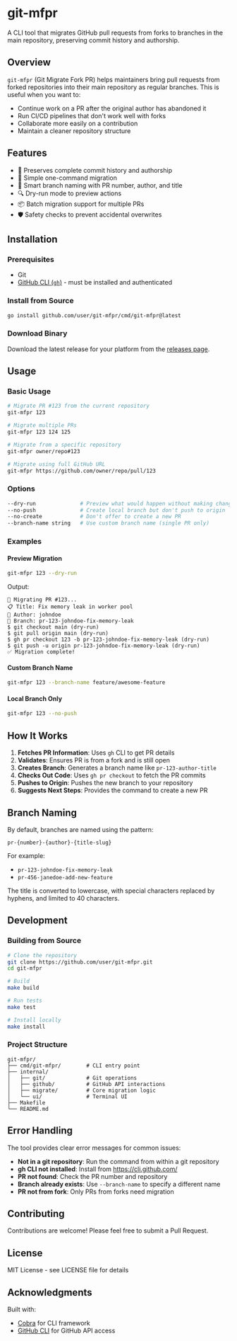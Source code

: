 # git-mfpr

A CLI tool that migrates GitHub pull requests from forks to branches in the main repository, preserving commit history and authorship.

## Overview

`git-mfpr` (Git Migrate Fork PR) helps maintainers bring pull requests from forked repositories into their main repository as regular branches. This is useful when you want to:

- Continue work on a PR after the original author has abandoned it
- Run CI/CD pipelines that don't work well with forks
- Collaborate more easily on a contribution
- Maintain a cleaner repository structure

## Features

- 🔄 Preserves complete commit history and authorship
- 🚀 Simple one-command migration
- 🎯 Smart branch naming with PR number, author, and title
- 🔍 Dry-run mode to preview actions
- 📦 Batch migration support for multiple PRs
- 🛡️ Safety checks to prevent accidental overwrites

## Installation

### Prerequisites

- Git
- [GitHub CLI (`gh`)](https://cli.github.com/) - must be installed and authenticated

### Install from Source

```bash
go install github.com/user/git-mfpr/cmd/git-mfpr@latest
```

### Download Binary

Download the latest release for your platform from the [releases page](https://github.com/user/git-mfpr/releases).

## Usage

### Basic Usage

```bash
# Migrate PR #123 from the current repository
git-mfpr 123

# Migrate multiple PRs
git-mfpr 123 124 125

# Migrate from a specific repository
git-mfpr owner/repo#123

# Migrate using full GitHub URL
git-mfpr https://github.com/owner/repo/pull/123
```

### Options

```bash
--dry-run              # Preview what would happen without making changes
--no-push              # Create local branch but don't push to origin
--no-create            # Don't offer to create a new PR
--branch-name string   # Use custom branch name (single PR only)
```

### Examples

#### Preview Migration

```bash
git-mfpr 123 --dry-run
```

Output:
```
🔄 Migrating PR #123...
📋 Title: Fix memory leak in worker pool
👤 Author: johndoe
🌿 Branch: pr-123-johndoe-fix-memory-leak
$ git checkout main (dry-run)
$ git pull origin main (dry-run)
$ gh pr checkout 123 -b pr-123-johndoe-fix-memory-leak (dry-run)
$ git push -u origin pr-123-johndoe-fix-memory-leak (dry-run)
✅ Migration complete!
```

#### Custom Branch Name

```bash
git-mfpr 123 --branch-name feature/awesome-feature
```

#### Local Branch Only

```bash
git-mfpr 123 --no-push
```

## How It Works

1. **Fetches PR Information**: Uses `gh` CLI to get PR details
2. **Validates**: Ensures PR is from a fork and is still open
3. **Creates Branch**: Generates a branch name like `pr-123-author-title`
4. **Checks Out Code**: Uses `gh pr checkout` to fetch the PR commits
5. **Pushes to Origin**: Pushes the new branch to your repository
6. **Suggests Next Steps**: Provides the command to create a new PR

## Branch Naming

By default, branches are named using the pattern:

```
pr-{number}-{author}-{title-slug}
```

For example:
- `pr-123-johndoe-fix-memory-leak`
- `pr-456-janedoe-add-new-feature`

The title is converted to lowercase, with special characters replaced by hyphens, and limited to 40 characters.

## Development

### Building from Source

```bash
# Clone the repository
git clone https://github.com/user/git-mfpr.git
cd git-mfpr

# Build
make build

# Run tests
make test

# Install locally
make install
```

### Project Structure

```
git-mfpr/
├── cmd/git-mfpr/        # CLI entry point
├── internal/
│   ├── git/             # Git operations
│   ├── github/          # GitHub API interactions
│   ├── migrate/         # Core migration logic
│   └── ui/              # Terminal UI
├── Makefile
└── README.md
```

## Error Handling

The tool provides clear error messages for common issues:

- **Not in a git repository**: Run the command from within a git repository
- **gh CLI not installed**: Install from https://cli.github.com/
- **PR not found**: Check the PR number and repository
- **Branch already exists**: Use `--branch-name` to specify a different name
- **PR not from fork**: Only PRs from forks need migration

## Contributing

Contributions are welcome! Please feel free to submit a Pull Request.

## License

MIT License - see LICENSE file for details

## Acknowledgments

Built with:
- [Cobra](https://github.com/spf13/cobra) for CLI framework
- [GitHub CLI](https://cli.github.com/) for GitHub API access